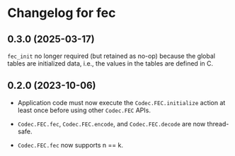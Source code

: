 # Changelog for fec

## 0.3.0 (2025-03-17)

`fec_init` no longer required (but retained as no-op) because the global tables are initialized data, i.e., the values in the tables are defined in C.

## 0.2.0 (2023-10-06)

* Application code must now execute the `Codec.FEC.initialize` action at least
  once before using other `Codec.FEC` APIs.

* `Codec.FEC.fec`, `Codec.FEC.encode`, and `Codec.FEC.decode` are now thread-safe.

* `Codec.FEC.fec` now supports n == k.
